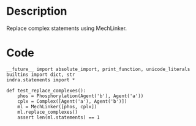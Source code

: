 # Description
Replace complex statements using MechLinker.

# Code
```
__future__ import absolute_import, print_function, unicode_literals
builtins import dict, str
indra.statements import *

def test_replace_complexes():
    phos = Phosphorylation(Agent('b'), Agent('a'))
    cplx = Complex([Agent('a'), Agent('b')])
    ml = MechLinker([phos, cplx])
    ml.replace_complexes()
    assert len(ml.statements) == 1

```
